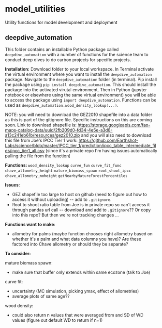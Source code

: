 # model_utilities
Utility functions for model development and deployment

## deepdive_automation
This folder contains an installable Python package called `deepdive_automation` with a number of functions for the science team to conduct deep dives to do carbon projects for specific projects.

**Installation:**
Download folder to your local workspace. In Terminal activate the virtual environment where you want to install the `deepdive_automation` package. Navigate to the `deepdive_automation` folder (in terminal). Pip install the package using `pip install deepdive_automation`. This should install the package into the activated virutal environment. Then in Python (jupyter notebook or elsewhere using the same virtual environment) you will be able to access the package using `import deepdive_automation`. Functions can be used as `deepdive_automation.wood_density_lookup(...)`.

NOTE: you will need to download the GEZ2010 shapefile into a data folder as this is part of the gitignore file. Specific instructions on this are coming soon. Link to download shapefile is: https://storage.googleapis.com/fao-maps-catalog-data/uuid/2fb209d0-fd34-4e5e-a3d8-a13c241eb61b/resources/gez2010.zip and you will also need to download this file from Joe's IPCC Tier 1 work: https://github.com/Earthshot-Labs/science/blob/master/IPCC_tier_1/prediction/ipcc_table_intermediate_files/ipcc_tier1_all.csv (since it's a private repo I'm having issues automatically pulling the file from the function)

**Functions:**
`wood_density_lookup`
`curve_fun`
`curve_fit_func`
`chave_allometry_height`
`mature_biomass_spawn`
`root_shoot_ipcc`
`chave_allometry_noheight`
`getNearbyMatureForestPercentiles`

**Issues:**
- GEZ shapefile too large to host on github (need to figure out how to access it without uploading) -- add to `.gitignore`.
- Root to shoot ratio table from Joe is in private repo so can't access it through pandas url call -- download and add to `.gitignore`?? Or copy into this repo? But then we're not tracking changes ...

**Functions want to make:**
- allometry for palms (maybe function chooses right allometry based on whether it's a palm and what data columns you have)? Are these factored into Chave allometry or should they be separate?

**To consider:**

mature biomass spawn:
- make sure that buffer only extends within same ecozone (talk to Joe)

curve fit:
- uncertainty (MC simulation, picking ymax, effect of allometries)
- average plots of same age??

wood density:
- could also return n values that were averaged from and SD of WD values (figure out default WD to return if n=1)
